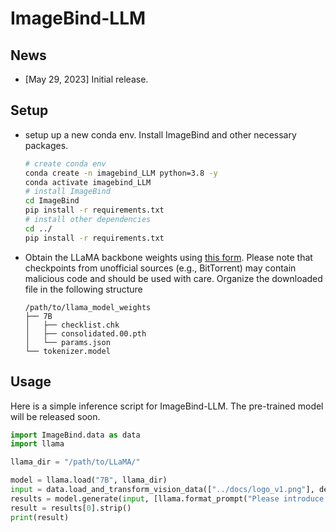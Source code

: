# ImageBind-LLM

## News

* [May 29, 2023] Initial release.


## Setup

* setup up a new conda env. Install ImageBind and other necessary packages.
  ```bash
  # create conda env
  conda create -n imagebind_LLM python=3.8 -y
  conda activate imagebind_LLM
  # install ImageBind
  cd ImageBind
  pip install -r requirements.txt
  # install other dependencies
  cd ../
  pip install -r requirements.txt
  ```

* Obtain the LLaMA backbone weights using [this form](https://forms.gle/jk851eBVbX1m5TAv5). Please note that checkpoints from unofficial sources (e.g., BitTorrent) may contain malicious code and should be used with care. Organize the downloaded file in the following structure
  ```
  /path/to/llama_model_weights
  ├── 7B
  │   ├── checklist.chk
  │   ├── consolidated.00.pth
  │   └── params.json
  └── tokenizer.model
  ```

## Usage

Here is a simple inference script for ImageBind-LLM. The pre-trained model will be released soon.

```python
import ImageBind.data as data
import llama

llama_dir = "/path/to/LLaMA/"

model = llama.load("7B", llama_dir)
input = data.load_and_transform_vision_data(["../docs/logo_v1.png"], device='cuda')
results = model.generate(input, [llama.format_prompt("Please introduce this painting.")], input_type="vision")
result = results[0].strip()
print(result)
```
